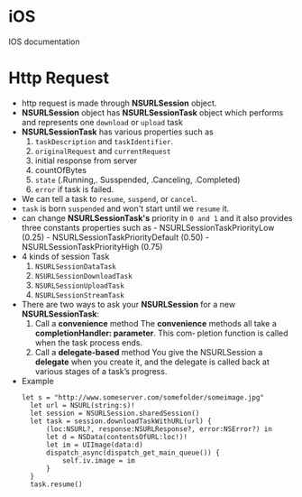 # iOS
IOS documentation
# Http Request 
  - http request is made through **NSURLSession** object.
  - **NSURLSession** object has **NSURLSessionTask** object which performs and represents one `download` or `upload` task
  - **NSURLSessionTask** has various properties such as 
    1. `taskDescription` and `taskIdentifier`.
    2. `originalRequest` and `currentRequest`
    3. initial response from server
    4. countOfBytes
    5. `state` (.Running,. Susspended, .Canceling, .Completed)
    6. `error` if task is failed.
  - We can tell a task to `resume`, `suspend`, or `cancel`.
  - `task` is born `suspended` and won't start until we `resume` it.
  -  can change **NSURLSessionTask's** priority in `0 and 1` and it also provides three constants properties such as 
          - NSURLSessionTaskPriorityLow (0.25)
          - NSURLSessionTaskPriorityDefault (0.50)
          - NSURLSessionTaskPriorityHigh (0.75)
  - 4 kinds of session Task 
    1. `NSURLSessionDataTask`
    2. `NSURLSessionDownloadTask`
    3. `NSURLSessionUploadTask`
    4. `NSURLSessionStreamTask`
  - There are two ways to ask your **NSURLSession** for a new **NSURLSessionTask**:
    1. Call a **convenience** method
        The **convenience** methods all take a **completionHandler: parameter**. This com‐ pletion function is called when the task process ends. 
    2. Call a **delegate-based** method
        You give the NSURLSession a **delegate** when you create it, and the delegate is called back at various stages of a task’s progress.
  - Example 
    ``` 
    let s = "http://www.someserver.com/somefolder/someimage.jpg"
      let url = NSURL(string:s)!
      let session = NSURLSession.sharedSession()
      let task = session.downloadTaskWithURL(url) {
          (loc:NSURL?, response:NSURLResponse?, error:NSError?) in
          let d = NSData(contentsOfURL:loc!)!
          let im = UIImage(data:d)
          dispatch_async(dispatch_get_main_queue()) {
              self.iv.image = im
          }
      }
      task.resume()
      ```
